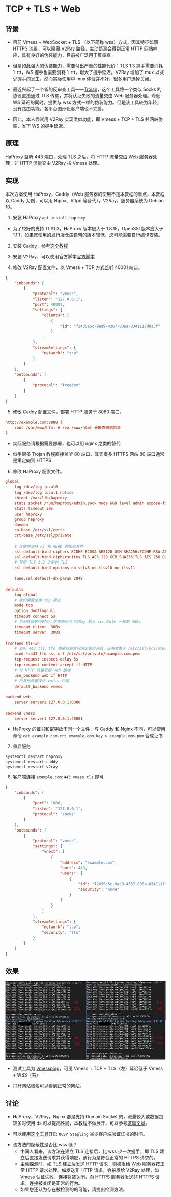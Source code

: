 # TCP + TLS + Web

## 背景

* 目前 Vmess + WebSocket + TLS （以下简称 wss）方式，因其特征如同 HTTPS 流量，可以隐藏 V2Ray 路径，主动侦测会得到正常 HTTP 网站响应，具有良好的伪装能力，目前被广泛用于反审查。  

* 但是如此强大的伪装能力，需要付出严重的性能代价：TLS 1.3 握手需要消耗 1-rtt，WS 握手也需要消耗 1-rtt，增大了握手延迟。V2Ray 增加了 mux 以减少握手的发生，然而实际使用中 mux 体验并不好，很多用户选择关闭。

* 最近兴起了一个新的反审查工具——[Trojan](https://github.com/trojan-gfw/trojan)，这个工具将一个类似 Socks 的协议直接通过 TLS 传输，并将认证失败的流量交由 Web 服务器处理。降低 WS 延迟的同时，提供与 wss 方式一样的伪装能力。但是该工具较为年轻，没有路由功能，各平台图形化客户端也不完善。

* 因此，本人尝试用 V2Ray 实现类似功能，即 Vmess + TCP + TLS 并网站伪装，省下 WS 的握手延迟。

## 原理

HaProxy 监听 443 端口，处理 TLS 之后，将 HTTP 流量交由 Web 服务器处理，非 HTTP 流量交由 V2Ray 按 Vmess 处理。

## 实现

本次方案使用 HaProxy，Caddy（Web 服务器的使用不是本教程的重点，本教程以 Caddy 为例，可以用 Nginx、httpd 等替代），V2Ray，服务器系统为 Debian 10。  

1. 安装 HaProxy `apt install haproxy`

* 为了较好的支持 TLS1.3，HaProxy 版本应大于 1.8.15，OpenSSl 版本应大于 1.1.1，如果您使用的发行版仓库自带的版本较低，您可能需要自行编译安装。

2. 安装 Caddy，参考[这个教程](https://github.com/caddyserver/caddy/blob/master/dist/init/linux-systemd/README.md)

3. 安装 V2Ray，可以使用官方脚本[官方脚本](https://www.v2ray.com/chapter_00/install.html#linuxscript)

4. 修改 V2Ray 配置文件，以 Vmess + TCP 方式监听 40001 端口。

```json
{
    "inbounds": [
        {
            "protocol": "vmess",
            "listen": "127.0.0.1",
            "port": 40001,
            "settings": {
                "clients": [
                    {
                        "id": "f2435e5c-9ad9-4367-836a-8341117d0a5f"
                    }
                ]
            },
            "streamSettings": {
                "network": "tcp"
            }
        }
    ],
    "outbounds": [
        {
            "protocol": "freedom"
        }
    ]
}
```

5. 修改 Caddy 配置文件，部署 HTTP 服务于 8080 端口。

```cfg
http://example.com:8080 {
    root /var/www/html # /var/www/html 是静态网站目录
}
```

* 实际服务请根据需要部署，也可以用 nginx 之类的替代

* 似乎很多 Trojan 教程直接监听 80 端口，其实很多 HTTPS 网站 80 端口通常是重定向到 HTTPS

6. 修改 HaProxy 配置文件。

```cfg
global
    log /dev/log local0
    log /dev/log local1 notice
    chroot /var/lib/haproxy
    stats socket /run/haproxy/admin.sock mode 660 level admin expose-fd listeners
    stats timeout 30s
    user haproxy
    group haproxy
    daemon
    ca-base /etc/ssl/certs
    crt-base /etc/ssl/private

    # 仅使用支持 FS 和 AEAD 的加密套件
    ssl-default-bind-ciphers ECDHE-ECDSA-AES128-GCM-SHA256:ECDHE-RSA-AES128-GCM-SHA256:ECDHE-ECDSA-AES256-GCM-SHA384:ECDHE-RSA-AES256-GCM-SHA384:ECDHE-ECDSA-CHACHA20-POLY1305:ECDHE-RSA-CHACHA20-POLY1305:DHE-RSA-AES128-GCM-SHA256:DHE-RSA-AES256-GCM-SHA384
    ssl-default-bind-ciphersuites TLS_AES_128_GCM_SHA256:TLS_AES_256_GCM_SHA384:TLS_CHACHA20_POLY1305_SHA256
    # 禁用 TLS 1.2 之前的 TLS
    ssl-default-bind-options no-sslv3 no-tlsv10 no-tlsv11

    tune.ssl.default-dh-param 2048

defaults
    log global
    # 我们需要使用 tcp 模式
    mode tcp
    option dontlognull
    timeout connect 5s
    # 空闲连接等待时间，这里使用与 V2Ray 默认 connIdle 一致的 300s
    timeout client  300s
    timeout server  300s

frontend tls-in
    # 监听 443 tls，tfo 根据自身情况决定是否开启，证书放置于 /etc/ssl/private/example.com.pem
    bind *:443 tfo ssl crt /etc/ssl/private/example.com.pem
    tcp-request inspect-delay 5s
    tcp-request content accept if HTTP
    # 将 HTTP 流量发给 web 后端
    use_backend web if HTTP
    # 将其他流量发给 vmess 后端
    default_backend vmess

backend web
    server server1 127.0.0.1:8080
  
backend vmess
    server server1 127.0.0.1:40001
```

* HaProxy 的证书和密钥放于同一个文件，与 Caddy 和 Nginx 不同，可以使用命令 `cat example.com.crt example.com.key > example.com.pem` 合成证书

7. 重启服务

 ```shell
 systemctl restart haproxy
 systemctl restart caddy
 systemctl restart v2ray
 ```

8. 客户端连接 `example.com:443 vmess tls` 即可

```json
{
    "inbounds": [
        {
            "port": 1080,
            "listen": "127.0.0.1",
            "protocol": "socks"
        }
    ],
    "outbounds": [
        {
            "protocol": "vmess",
            "settings": {
                "vnext": [
                    {
                        "address": "example.com",
                        "port": 443,
                        "users": [
                            {
                                "id": "f2435e5c-9ad9-4367-836a-8341117d0a5f",
                                "security": "none"
                            }
                        ]
                    }
                ]
            },
            "streamSettings": {
                "network": "tcp",
                "security": "tls"
            }
        }
    ]
}
```

## 效果

![延迟对比](../resource/images/vmessping_tls_wss.jpg)

* 测试工具为 [vmessping](https://github.com/v2fly/vmessping)，可见 Vmess + TCP + TLS（左）延迟低于 Vmess + WSS（右）

* 打开网站域名可以看到正常的网站。

## 讨论

* HaProxy，V2Ray，Nginx 都是支持 Domain Socket 的，流量较大或数据包较多时使用 ds 可以提高性能，本教程不做展开，可以参考[这篇文章](https://gist.github.com/liberal-boy/b2d5597285b4202b6d607faaa1078d27)。

* 可以使用[这个工具](https://github.com/pierky/haproxy-ocsp-stapling-updater)开启 `OCSP Stapling` 减少客户端验证证书的时间。

+ 该方法的隐蔽性是否比 wss 低？
    * 中间人看来，该方法在建立 TLS 连接后，比 wss 少一次握手，即 TLS 建立后直接发送请求并获得响应，该行为是符合正常的 HTTPS 请求的。
    * 主动探测时，如 TLS 建立后发送 HTTP 请求，则被发给 Web 服务器按正常 HTTP 请求处理。如发送非 HTTP 请求，会被发给 V2Ray 处理，如 Vmess 认证失败，连接将被关闭，向 HTTPS 服务器发送非 HTTPS 请求，连接被关闭是正常的行为。
    * 如果您还认为存在被检测的的可能，请提出检测方法。